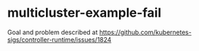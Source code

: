 # multicluster-example-fail

Goal and problem described at https://github.com/kubernetes-sigs/controller-runtime/issues/1824
